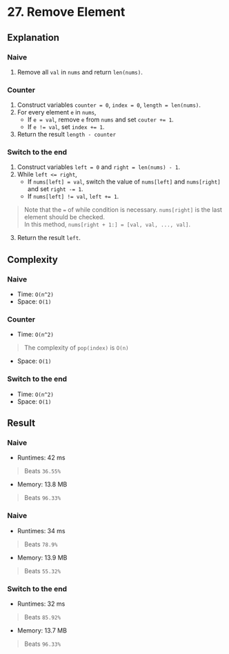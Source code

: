 # 27. Remove Element
## Explanation
### Naive
1. Remove all `val` in `nums` and return `len(nums)`.
### Counter
1. Construct variables `counter = 0`, `index = 0`, `length = len(nums)`.
2. For every element `e` in `nums`,
    - If `e = val`, remove `e` from `nums` and set `couter += 1`.
    - If `e != val`, set `index += 1`.
3. Return the result `length - counter`
### Switch to the end
1. Construct variables `left = 0` and `right = len(nums) - 1`.
2. While `left <= right`,
    - If `nums[left] = val`, switch the value of `nums[left]` and `nums[right]` and set `right -= 1`.
    - If `nums[left] != val`, `left += 1`.
> Note that the `=` of while condition is necessary. `nums[right]` is the last element should be checked.  
> In this method, `nums[right + 1:] = [val, val, ..., val]`. 
3. Return the result `left`.
## Complexity
### Naive
- Time: `O(n^2)`
- Space: `O(1)`
### Counter
- Time: `O(n^2)`
> The complexity of `pop(index)` is `O(n)`
- Space: `O(1)`
### Switch to the end
- Time: `O(n^2)`
- Space: `O(1)`

## Result
### Naive
- Runtimes: 42 ms
> Beats `36.55%`
- Memory: 13.8 MB
> Beats `96.33%`
### Naive
- Runtimes: 34 ms
> Beats `78.9%`
- Memory: 13.9 MB
> Beats `55.32%`
### Switch to the end
- Runtimes: 32 ms
> Beats `85.92%`
- Memory: 13.7 MB
> Beats `96.33%`
